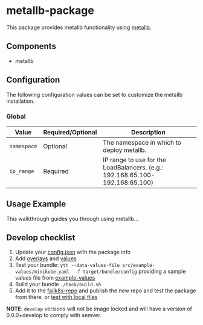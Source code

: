 # metallb-package

This package provides metallb functionality using [metallb](https://metallb.universe.tf/).

## Components

* metallb

## Configuration

The following configuration values can be set to customize the metallb installation.

### Global

| Value | Required/Optional | Description |
|-------|-------------------|-------------|
| `namespace` | Optional | The namespace in which to deploy metallb. |
| `ip_range`  | Required | IP range to use for the LoadBalancers. (e.g.: 192.168.65.100-192.168.65.100) |

## Usage Example

This walkthrough guides you through using metallb...

## Develop checklist

1. Update your [config.json](./config.json) with the package info
2. Add [overlays](./src/bundle/config/overlays/) and [values](./src/bundle/config/values.yaml)
3. Test your bundle: `ytt --data-values-file src/example-values/minikube.yaml  -f target/bundle/config` providing a sample values file from [example-values](./src/examples-values/)
4. Build your bundle `./hack/build.sh`
5. Add it to the [failk8s-repo](https://github.com/failk8s-packages/failk8s-repo) and publish the new repo and test the package from there, or [test with local files](./target/test)

**NOTE**: `develop` versions will not be image locked and will have a version of 0.0.0+develop to comply with semver.